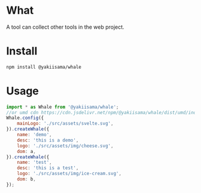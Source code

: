 # What

A tool can collect other tools in the web project.

# Install

```bash
npm install @yakiisama/whale
```

# Usage

```js
import * as Whale from '@yakiisama/whale';
//or umd cdn https://cdn.jsdelivr.net/npm/@yakiisama/whale/dist/umd/index.min.js
Whale.config({
    mainLogo: './src/assets/svelte.svg',
}).createWhale({
    name: 'demo',
    desc: 'this is a demo',
    logo: './src/assets/img/cheese.svg',
    dom: a,
}).createWhale({
    name: 'test',
    desc: 'this is a test',
    logo: './src/assets/img/ice-cream.svg',
    dom: b,
});

```
